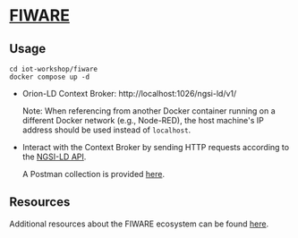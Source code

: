 # [FIWARE](https://www.fiware.org/)

## Usage
```
cd iot-workshop/fiware
docker compose up -d
```

- Orion-LD Context Broker: http://localhost:1026/ngsi-ld/v1/

  Note: When referencing from another Docker container running on a different Docker network (e.g., Node-RED), the host machine's IP address should be used instead of `localhost`.

- Interact with the Context Broker by sending HTTP requests according to the [NGSI-LD API](https://swagger.lab.fiware.org/?url=https://raw.githubusercontent.com/FIWARE/specifications/master/OpenAPI/ngsi-ld/full_api.json).

  A Postman collection is provided [here](https://github.com/thanospan/iot-workshop/blob/main/fiware/iot-workshop.postman_collection.json).

## Resources
Additional resources about the FIWARE ecosystem can be found [here](https://github.com/thanospan/iot-workshop/blob/main/fiware/resources.txt).
